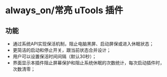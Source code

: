 # always_on/常亮 uTools 插件
## 功能
- 通过系统API实现保活机制，阻止电脑黑屏、启动屏保或进入休眠状态；
- 更简洁的启动和停止开关，跟当前状态合并设计；
- 用户可以设置保活时间间隔（默认30秒）；
- 界面显示本插件阻止屏幕保护和阻止系统休眠的次数统计，每次启动插件时，次数清零；